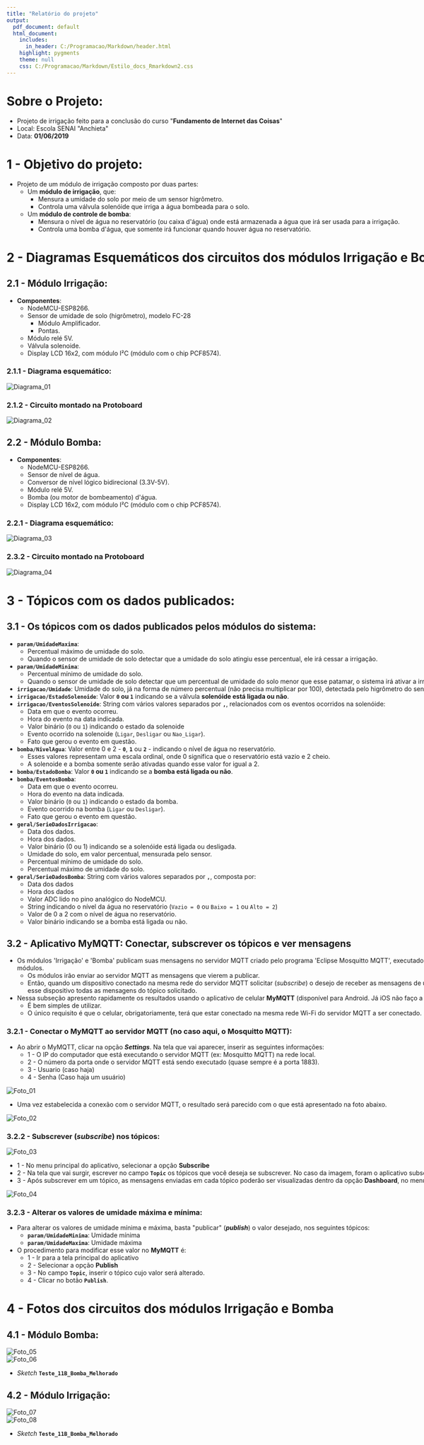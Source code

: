 ```yaml
---
title: "Relatório do projeto"
output:
  pdf_document: default
  html_document:
    includes:
      in_header: C:/Programacao/Markdown/header.html
    highlight: pygments
    theme: null
    css: C:/Programacao/Markdown/Estilo_docs_Rmarkdown2.css
---
```

         
<style>          
body {
  box-sizing: border-box;
  min-width: 1366px;
  max-width: 1800px;
  margin: 0 auto;
  padding: 15px;
  padding-top: 0px;
}
</style>   
         

         
# Sobre o Projeto:    
 - Projeto de irrigação feito para a conclusão do curso "**Fundamento de Internet das Coisas**"     
 - Local: Escola SENAI "Anchieta"     
 - Data: **01/06/2019**    
       


# 1 - Objetivo do projeto:       
 - Projeto de um módulo de irrigação composto por duas partes:        
	- Um **módulo de irrigação**, que:     
		- Mensura a umidade do solo por meio de um sensor higrômetro.    
		- Controla uma válvula solenóide que irriga a água bombeada para o solo.    
	- Um **módulo de controle de bomba**:     
		- Mensura o nível de água no reservatório (ou caixa d'água) onde está armazenada a água que irá ser usada para a irrigação.     
		- Controla uma bomba d'água, que somente irá funcionar quando houver água no reservatório.     
		

# 2 - Diagramas Esquemáticos dos circuitos dos módulos Irrigação e Bomba:       
      

## 2.1 - Módulo **Irrigação**:          
 - **Componentes**:      
	- NodeMCU-ESP8266.   
	- Sensor de umidade de solo (higrômetro), modelo FC-28    
		- Módulo Amplificador.    
		- Pontas.      
	- Módulo relé 5V.     
	- Válvula solenoide.       
	- Display LCD 16x2, com módulo I²C (módulo com o chip PCF8574).     
       

### 2.1.1 - Diagrama esquemático:        
![Diagrama_01](./Fotos/Circuito_Modulo_Irrigacao_Definitivo_Esquematico.png)         
        

### 2.1.2 - Circuito montado na Protoboard       
![Diagrama_02](./Fotos/Circuito_Modulo_Irrigacao_Definitivo_proto.png)         
      

## 2.2 - Módulo **Bomba**:          
 - **Componentes**:      
	- NodeMCU-ESP8266.   
	- Sensor de nível de água.      
	- Conversor de nível lógico bidirecional (3.3V-5V).      
	- Módulo relé 5V.     
	- Bomba (ou motor de bombeamento) d'água.            
	- Display LCD 16x2, com módulo I²C (módulo com o chip PCF8574).     
       

### 2.2.1 - Diagrama esquemático:        
![Diagrama_03](./Fotos/Circuito_Modulo_Bomba_Definitivo_Esquematico.png)         
        

### 2.3.2 - Circuito montado na Protoboard       
![Diagrama_04](./Fotos/Circuito_Modulo_Bomba_Definitivo_proto.png)         
      

# 3 - Tópicos com os dados publicados:            
       

## 3.1 - Os tópicos com os dados publicados pelos módulos do sistema:       
 - **`param/UmidadeMaxima`**:      
	- Percentual máximo de umidade do solo.      
	- Quando o sensor de umidade de solo detectar que a umidade do solo atingiu esse percentual, ele irá cessar a irrigação.     
 - **`param/UmidadeMinima`**:       
	- Percentual mínimo de umidade do solo.      
	- Quando o sensor de umidade de solo detectar que um percentual de umidade do solo menor que esse patamar, o sistema irá ativar a irrigação.         
 - **`irrigacao/Umidade`**: Umidade do solo, já na forma de número percentual (não precisa multiplicar por 100), detectada pelo higrômetro do sensor de umidade de solo.            
 - **`irrigacao/EstadoSolenoide`**: Valor **`0` ou `1`** indicando se a válvula **solenóide está ligada ou não**.            
 - **`irrigacao/EventosSolenoide`**: String com vários valores separados por **`,`**, relacionados com os eventos ocorridos na solenóide:       
	- Data em que o evento ocorreu.      
	- Hora do evento na data indicada.         
	- Valor binário (`0` ou `1`) indicando o estado da solenoide     
	- Evento ocorrido na solenoide (`Ligar`, `Desligar` ou `Nao_Ligar`).       
	- Fato que gerou o evento em questão.    
 - **`bomba/NivelAgua`**: Valor entre 0 e 2 - **`0`**, **`1`** ou **`2`** - indicando o nível de água no reservatório.             
	- Esses valores representam uma escala ordinal, onde 0 significa que o reservatório está vazio e 2 cheio.     
	- A solenoide e a bomba somente serão ativadas quando esse valor for igual a 2.     
 - **`bomba/EstadoBomba`**: Valor **`0` ou `1`** indicando se a **bomba está ligada ou não**.       
 - **`bomba/EventosBomba`**:     
	- Data em que o evento ocorreu.      
	- Hora do evento na data indicada.         
	- Valor binário (`0` ou `1`) indicando o estado da bomba.     
	- Evento ocorrido na bomba (`Ligar` ou `Desligar`).       
	- Fato que gerou o evento em questão.     
 - **`geral/SerieDadosIrrigacao`**:       
	- Data dos dados.      
	- Hora dos dados.       
	- Valor binário (0 ou 1) indicando se a solenóide está ligada ou desligada.      
	- Umidade do solo, em valor percentual, mensurada pelo sensor.      
	- Percentual mínimo de umidade do solo.     
	- Percentual máximo de umidade do solo.   
 - **`geral/SerieDadosBomba`**: String com vários valores separados por **`,`**, composta por:      
	- Data dos dados      
	- Hora dos dados       
	- Valor ADC lido no pino analógico do NodeMCU.      
	- String indicando o nível da água no reservatório (`Vazio = 0` ou `Baixo = 1` ou `Alto = 2`)       
	- Valor de 0 a 2 com o nível de água no reservatório.      
	- Valor binário indicando se a bomba está ligada ou não.          
	

## 3.2 - Aplicativo **MyMQTT**: Conectar, subscrever os tópicos e ver mensagens         
 - Os módulos 'Irrigação' e 'Bomba' publicam suas mensagens no servidor MQTT criado pelo programa 'Eclipse Mosquitto MQTT', executado em um computador conectado à mesma rede local que os módulos.       
	- Os módulos irão enviar ao servidor MQTT as mensagens que vierem a publicar.       
	- Então, quando um dispositivo conectado na mesma rede do servidor MQTT solicitar (_subscribe_) o desejo de receber as mensagens de um determinado tópico, o servidor MQTT irá repassar a esse dispositivo todas as mensagens do tópico solicitado.     
 - Nessa subseção apresento rapidamente os resultados usando o aplicativo de celular **MyMQTT** (disponível para Android. Já iOS não faço a menor ideia).      
	- É bem simples de utilizar.      
	- O único requisito é que o celular, obrigatoriamente, terá que estar conectado na mesma rede Wi-Fi do servidor MQTT a ser conectado.         
	

### 3.2.1 - Conectar o MyMQTT ao servidor MQTT (no caso aqui, o Mosquitto MQTT):          
 - Ao abrir o MyMQTT, clicar na opção **_Settings_**. Na tela que vai aparecer, inserir as seguintes informações:           
	- 1 - O IP do computador que está executando o servidor MQTT (ex: Mosquitto MQTT) na rede local.       
	- 2 - O número da porta onde o servidor MQTT está sendo executado (quase sempre é a porta 1883).        
	- 3 - Usuario (caso haja)     
	- 4 - Senha (Caso haja um usuário)        
	
![Foto_01](./Fotos/FotoRelatorio_01_InserirDadosConexaoMyMQTT.png)        
     
 - Uma vez estabelecida a conexão com o servidor MQTT, o resultado será parecido com o que está apresentado na foto abaixo.       
          
![Foto_02](./Fotos/FotoRelatorio_02_MyMQTTconectado.png)        
       

### 3.2.2 - Subscrever (_subscribe_) nos tópicos:        
![Foto_03](./Fotos/FotoRelatorio_03_SubscricoesTopicosMyMQTT.png)    
     
 - 1 - No menu principal do aplicativo, selecionar a opção **Subscribe**      
 - 2 - Na tela que vai surgir, escrever no campo **`Topic`** os tópicos que você deseja se subscrever. No caso da imagem, foram o aplicativo subscreveu em todos os tópicos descritos anteriormente.    
 - 3 - Após subscrever em um tópico, as mensagens enviadas em cada tópico poderão ser visualizadas dentro da opção **Dashboard**, no menu principal do aplicativo.     
          

![Foto_04](./Fotos/FotoRelatorio_04_MensagensRecebidas.png)      
        

### 3.2.3 - Alterar os valores de umidade máxima e mínima:         
 - Para alterar os valores de umidade mínima e máxima, basta "publicar" (**_publish_**) o valor desejado, nos seguintes tópicos:     
	- **`param/UmidadeMinima`**: Umidade mínima    
	- **`param/UmidadeMaxima`**: Umidade máxima     
 - O procedimento para modificar esse valor no **MyMQTT** é:       
	- 1 - Ir para a tela principal do aplicativo     
	- 2 - Selecionar a opção **Publish**     
	- 3 - No campo **`Topic`**, inserir o tópico cujo valor será alterado.     
	- 4 - Clicar no botão **`Publish`**.     
        


# 4 - Fotos dos circuitos dos módulos **Irrigação** e **Bomba**         
          

## 4.1 - Módulo Bomba:          
![Foto_05](./Fotos/FotoRelatorio_05_ModuloBomba.jpg)      
![Foto_06](./Fotos/FotoRelatorio_06_ModuloBomba.jpg)      
           
 - _Sketch_ **`Teste_11B_Bomba_Melhorado`**        
      

## 4.2 - Módulo Irrigação:          
![Foto_07](./Fotos/FotoRelatorio_07_ModuloIrrigacao.jpg)      
![Foto_08](./Fotos/FotoRelatorio_08_ModuloIrrigacao.jpg)      	       
        
 - _Sketch_ **`Teste_11B_Bomba_Melhorado`**        
       

